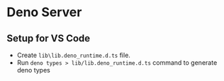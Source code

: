 # Deno Server

## Setup for VS Code
* Create `lib\lib.deno_runtime.d.ts` file.
* Run `deno types > lib/lib.deno_runtime.d.ts` command to generate deno types

